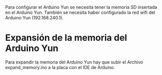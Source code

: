 Para configurar el Arduino Yun se necesita tener la memoria SD insertada en el Arduino Yun.
También se necesita haber configurado la red wifi del Arduino Yun (192.168.240.1).

# Expansión de la memoria del Arduino Yun
Para expandir la memoria del Arduino Yun hay que subir el Archivo expand_memory.ino a la placa con el IDE de Arduino.
